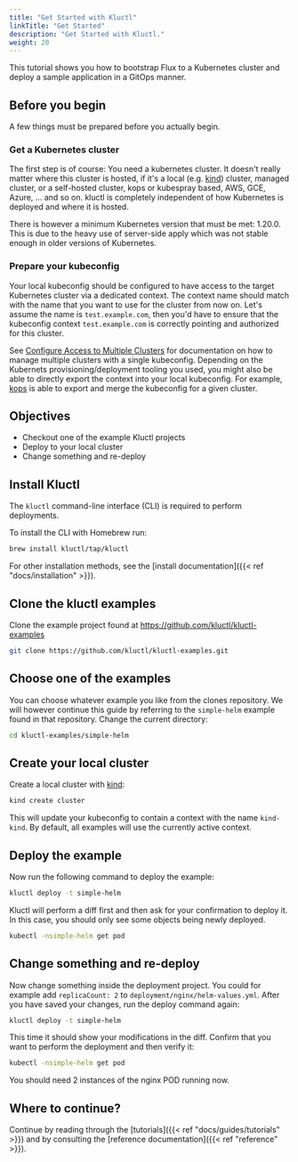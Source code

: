 ```yaml
---
title: "Get Started with Kluctl"
linkTitle: "Get Started"
description: "Get Started with Kluctl."
weight: 20
---
```


This tutorial shows you how to bootstrap Flux to a Kubernetes cluster and deploy a sample application in a GitOps manner.

## Before you begin

A few things must be prepared before you actually begin.

### Get a Kubernetes cluster

The first step is of course: You need a kubernetes cluster. It doesn't really matter where this cluster is hosted, if
it's a local (e.g. [kind](https://kind.sigs.k8s.io/docs/user/quick-start/)) cluster, managed cluster, or a self-hosted
cluster, kops or kubespray based, AWS, GCE, Azure, ... and so on. kluctl
is completely independent of how Kubernetes is deployed and where it is hosted.

There is however a minimum Kubernetes version that must be met: 1.20.0. This is due to the heavy use of server-side apply
which was not stable enough in older versions of Kubernetes.

### Prepare your kubeconfig

Your local kubeconfig should be configured to have access to the target Kubernetes cluster via a dedicated context. The context
name should match with the name that you want to use for the cluster from now on. Let's assume the name is `test.example.com`,
then you'd have to ensure that the kubeconfig context `test.example.com` is correctly pointing and authorized for this
cluster.

See [Configure Access to Multiple Clusters](https://kubernetes.io/docs/tasks/access-application-cluster/configure-access-multiple-clusters/) for documentation
on how to manage multiple clusters with a single kubeconfig. Depending on the Kubernets provisioning/deployment tooling
you used, you might also be able to directly export the context into your local kubeconfig. For example,
[kops](https://github.com/kubernetes/kops/blob/master/docs/cli/kops_export.md) is able to export and merge the kubeconfig
for a given cluster.

## Objectives

- Checkout one of the example Kluctl projects
- Deploy to your local cluster
- Change something and re-deploy

## Install Kluctl

The `kluctl` command-line interface (CLI) is required to perform deployments.

To install the CLI with Homebrew run:

```sh
brew install kluctl/tap/kluctl
```

For other installation methods, see the [install documentation]({{< ref "docs/installation" >}}).

## Clone the kluctl examples

Clone the example project found at https://github.com/kluctl/kluctl-examples

```sh
git clone https://github.com/kluctl/kluctl-examples.git
```

## Choose one of the examples

You can choose whatever example you like from the clones repository. We will however continue this guide by referring
to the `simple-helm` example found in that repository. Change the current directory:

```sh
cd kluctl-examples/simple-helm
```

## Create your local cluster

Create a local cluster with [kind](https://kind.sigs.k8s.io):

```sh
kind create cluster
```

This will update your kubeconfig to contain a context with the name `kind-kind`. By default, all examples will use
the currently active context.

## Deploy the example

Now run the following command to deploy the example:

```sh
kluctl deploy -t simple-helm
```

Kluctl will perform a diff first and then ask for your confirmation to deploy it. In this case, you should only see
some objects being newly deployed.

```sh
kubectl -nsimple-helm get pod
```

## Change something and re-deploy

Now change something inside the deployment project. You could for example add `replicaCount: 2` to `deployment/nginx/helm-values.yml`.
After you have saved your changes, run the deploy command again:

```sh
kluctl deploy -t simple-helm
```

This time it should show your modifications in the diff. Confirm that you want to perform the deployment and then verify
it:

```sh
kubectl -nsimple-helm get pod
```

You should need 2 instances of the nginx POD running now.

## Where to continue?

Continue by reading through the [tutorials]({{< ref "docs/guides/tutorials" >}}) and by consulting
the [reference documentation]({{< ref "reference" >}}).
